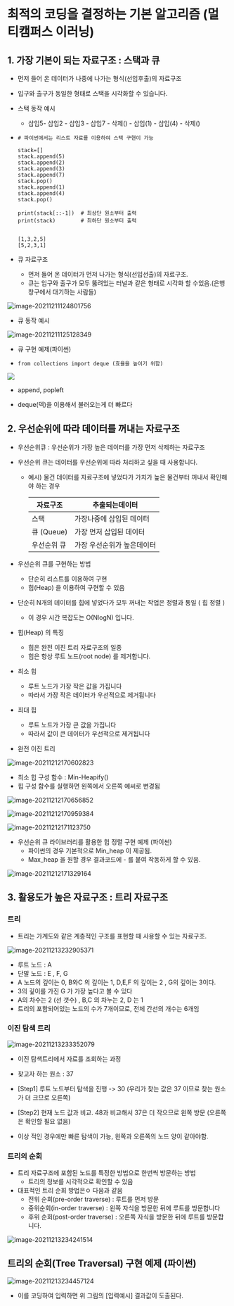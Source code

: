 # 최적의 코딩을 결정하는 기본 알고리즘 (멀티캠퍼스 이러닝)



## 1. 가장 기본이 되는 자료구조 : 스택과 큐

- 먼저 들어 온 데이터가 나중에 나가는 형식(선입후출)의 자료구조
- 입구와 출구가 동일한 형태로 스택을 시각화할 수 있습니다.
- 스택 동작 예시
  - 삽입5- 삽입2 - 삽입3 - 삽입7 - 삭제() - 삽입(1) - 삽입(4) - 삭제()

- ```
  # 파이썬에서는 리스트 자료를 이용하여 스택 구현이 가능
  
  stack=[]
  stack.append(5)
  stack.append(2)
  stack.append(3)
  stack.append(7)
  stack.pop()
  stack.append(1)
  stack.append(4)
  stack.pop()
  
  print(stack[::-1])  # 최상단 원소부터 출력
  print(stack)        # 최하단 원소부터 출력
  
  
  [1,3,2,5]
  [5,2,3,1]
  ```

- 큐 자료구조
  - 먼저 들어 온 데이터가 먼저 나가는 형식(선입선출)의 자료구조.
  - 큐는 입구와 출구가 모두 뚫려있는 터널과 같은 형태로 시각화 할 수있음.(은행창구에서 대기하는 사람들)

![image-20211211124801756](coding_algorithm.assets/image-20211211124801756.png)



- 큐 동작 예시

![image-20211211125128349](coding_algorithm.assets/image-20211211125128349.png)

- 큐 구현 예제(파이썬)

- ```
  from collections import deque (효율을 높이기 위함)
  
  ```

![](coding_algorithm.assets/image-20211211125408869.png)

- append, popleft

- deque(덱)을 이용해서 불러오는게 더 빠르다





## 2. 우선순위에 따라 데이터를 꺼내는 자료구조

- 우선순위큐 : 우선순위가 가장 높은 데이터를 가장 먼저 삭제하는 자료구조

- 우선순위 큐는 데이터를 우선순위에 따라 처리하고 싶을 때 사용합니다.

  - 예시) 물건 데이터를 자료구조에 넣었다가 가치가 높은 물건부터 꺼내서 확인해야 하는 경우

    | 자료구조    | 추출되는데이터             |
    | ----------- | -------------------------- |
    | 스택        | 가장나중에 삽입된 데이터   |
    | 큐 (Queue)  | 가장 먼저 삽입된 데이터    |
    | 우선순위 큐 | 가장 우선순위가 높은데이터 |

- 우선순위 큐를 구현하는 방법
  - 단순히 리스트를 이용하여 구현
  - 힙(Heap) 을 이용하여 구현할 수 있음
- 단순히 N개의 데이터를 힙에 넣었다가 모두 꺼내는 작업은 정렬과 통일 ( 힙 정렬 )
  - 이 경우 시간 복잡도는 O(NlogN) 입니다.
- 힙(Heap) 의 특징
  - 힙은 완전 이진 트리 자료구조의 일종
  - 힙은 항상 루트 노드(root node) 를 제거합니다.

- 최소 힙 
  - 루트 노드가 가장 작은 값을 가집니다
  - 따라서 가장 작은 데이터가 우선적으로 제거됩니다
- 최대 힙
  - 루트 노드가 가장 큰 값을 가집니다
  - 따라서 값이 큰 데이터가 우선적으로 제거됩니다
- 완전 이진 트리

![image-20211212170602823](coding_algorithm.assets/image-20211212170602823.png)



- 최소 힙 구성 함수 : Min-Heapify()
- 힙 구성 함수를 실행하면 왼쪽에서 오른쪽 예씨로 변경됨

![image-20211212170656852](coding_algorithm.assets/image-20211212170656852.png)

 

![image-20211212170959384](coding_algorithm.assets/image-20211212170959384.png)

![image-20211212171123750](coding_algorithm.assets/image-20211212171123750.png)



- 우선순위 큐 라이브러리를 활용한 힙 정렬 구현 예제 (파이썬)
  - 파이썬의 경우 기본적으로 Min_heap 이 제공됨.
  - Max_heap 을 원할 경우 결과코드에 - 를 붙여 작동하게 할 수 있음.

![image-20211212171329164](coding_algorithm.assets/image-20211212171329164.png)



## 3. 활용도가 높은 자료구조 : 트리 자료구조

### 트리

- 트리는 가계도와 같은 계층적인 구조를 표현할 때 사용할 수 있는 자료구조.

![image-20211213232905371](ELearning_coding_algorithm.assets/image-20211213232905371.png)

- 루트 노드 : A
- 단말 노드 : E , F, G
- A 노드의 깊이는 0, B와C 의 깊이는 1, D,E,F 의 깊이는 2 , G의 깊이는 3이다.
- 3의 깊이를 가진 G 가 가장 높다고 볼 수 있다
- A의 차수는 2 (선 갯수) , B,C 의 차누는 2, D 는 1
- 트리의 포함되어있는 노드의 수가 7개이므로, 전체 간선의 개수는 6개임

### 이진 탐색 트리

![image-20211213233352079](ELearning_coding_algorithm.assets/image-20211213233352079.png)



- 이진 탐색트리에서 자료를 조회하는 과정

- 찾고자 하는 원소 : 37

- [Step1] 루트 노드부터 탐색을 진행 -> 30 (우리가 찾는 값은 37 이므로 찾는 원소가 더 크므로 오른쪽)

- [Step2] 현재 노드 값과 비교. 48과 비교해서 37은 더 작으므로 왼쪽 방문 (오른쪽은 확인할 필요 없음)

- 이상 적인 경우에만 빠른 탐색이 가능, 왼쪽과 오른쪽의 노드 양이 같아야함.

  

### 트리의 순회

- 트리 자료구조에 포함된 노드를 특정한 방법으로 한번씩 방문하는 방법
  - 트리의 정보를 시각적으로 확인할 수 있음
- 대표적인 트리 순회 방법은ㅇ 다음과 같음
  - 전위 순회(pre-order traverse)  : 루트를 먼저 방문
  - 중위순회(in-order traverse) : 왼쪽 자식을 방문한 뒤에 루트를 방문합니다
  - 후위 순회(post-order traverse) : 오른쪽 자식을 방문한 뒤에 루트를 방문합니다.

![image-20211213234241514](ELearning_coding_algorithm.assets/image-20211213234241514.png)



## 트리의 순회(Tree Traversal) 구현 예제 (파이썬)

![image-20211213234457124](ELearning_coding_algorithm.assets/image-20211213234457124.png)

- 이를 코딩하여 입력하면 위 그림의 [입력예시] 결과값이 도출된다.

